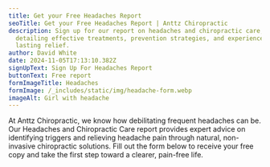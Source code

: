 ```yaml
---
title: Get your Free Headaches Report
seoTitle: Get your Free Headaches Report | Anttz Chiropractic
description: Sign up for our report on headaches and chiropractic care,
  detailing effective treatments, prevention strategies, and experiences for
  lasting relief.
author: David White
date: 2024-11-05T17:13:10.382Z
signUpText: Sign Up For Headaches Report
buttonText: Free report
formImageTitle: Headaches
formImage: /_includes/static/img/headache-form.webp
imageAlt: Girl with headache
---
```

At Anttz Chiropractic, we know how debilitating frequent headaches can be. Our Headaches and Chiropractic Care report provides expert advice on identifying triggers and relieving headache pain through natural, non-invasive chiropractic solutions. Fill out the form below to receive your free copy and take the first step toward a clearer, pain-free life.
